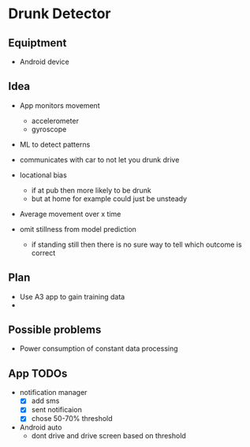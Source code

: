 # Drunk Detector

## Equiptment
- Android device

## Idea
- App monitors movement
    - accelerometer
    - gyroscope
- ML to detect patterns
- communicates with car to not let you drunk drive
- locational bias
    * if at pub then more likely to be drunk
    * but at home for example could just be unsteady

- Average movement over x time
- omit stillness from model prediction
    * if standing still then there is no sure way to tell which outcome is correct


## Plan
- Use A3 app to gain training data
- 

## Possible problems
- Power consumption of constant data processing


## App TODOs
- notification manager 
    * [x] add sms
    * [x] sent notificaion
    * [x] chose 50-70% threshold
- Android auto
    * dont drive and drive screen based on threshold
